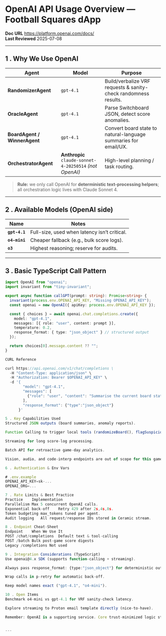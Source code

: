 # OpenAI API Usage Overview — Football Squares dApp

**Doc URL**  <https://platform.openai.com/docs/>  
**Last Reviewed**  2025-07-08

---

## 1 . Why We Use OpenAI

| Agent                           | Model                | Purpose                                   |
|---------------------------------|----------------------|-------------------------------------------|
| **RandomizerAgent**             | `gpt-4.1`            | Build/verbalize VRF requests & sanity-check randomness results. |
| **OracleAgent**                 | `gpt-4.1`            | Parse Switchboard JSON, detect score anomalies. |
| **BoardAgent / WinnerAgent**    | `gpt-4.1`            | Convert board state to natural-language summaries for email/UX. |
| **OrchestratorAgent**           | **Anthropic** `claude-sonnet-4-20250514` *(not OpenAI)* | High-level planning / task routing. |

> **Rule:** we only call OpenAI for **deterministic text-processing helpers**; all orchestration logic lives with Claude Sonnet 4.

---

## 2 . Available Models (OpenAI side)

| Name        | Notes                       |
|-------------|-----------------------------|
| **`gpt-4.1`**      | Full-size, used when latency isn’t critical. |
| **`o4-mini`**      | Cheaper fallback (e.g., bulk score logs).    |
| **`o3`**           | Highest reasoning; reserve for audits.       |

---

## 3 . Basic TypeScript Call Pattern

```ts
import OpenAI from "openai";
import invariant from "tiny-invariant";

export async function callGPT(prompt: string): Promise<string> {
  invariant(process.env.OPENAI_API_KEY, "Missing OPENAI_API_KEY");
  const openai = new OpenAI({ apiKey: process.env.OPENAI_API_KEY });

  const { choices } = await openai.chat.completions.create({
    model: "gpt-4.1",
    messages: [{ role: "user", content: prompt }],
    temperature: 0.2,
    response_format: { type: "json_object" } // structured output
  });

  return choices[0].message.content ?? "";
}

CURL Reference

curl https://api.openai.com/v1/chat/completions \
  -H "Content-Type: application/json" \
  -H "Authorization: Bearer $OPENAI_API_KEY" \
  -d '{
        "model": "gpt-4.1",
        "messages": [
          {"role": "user", "content": "Summarise the current board state as JSON"}
        ],
        "response_format": {"type":"json_object"}
      }'

5 . Key Capabilities Used
Structured JSON outputs (board summaries, anomaly reports).

Function Calling to trigger local tools (randomizeBoard(), flagSuspiciousScore()).

Streaming for long score-log processing.

Batch API for retroactive game-day analytics.

Vision, audio, and code-interp endpoints are out of scope for this game.

6 . Authentication & Env Vars

# .env.example
OPENAI_API_KEY=sk-...
OPENAI_ORG=...

7 . Rate Limits & Best Practice
Practice	Implementation
Parallelism	Max 5 concurrent OpenAI calls.
Exponential back-off	Retry 429 after 2s,4s,8s.
Token budgeting	max_tokens tuned per agent.
Audit logging	All request/response IDs stored in Ceramic stream.

8 . Endpoint Cheat-Sheet
Endpoint	When We Use It
POST /chat/completions	Default text & tool-calling
POST /batch	Bulk post-game score digests
Legacy /completions	Not used

9 . Integration Considerations (TypeScript)
Use openai@4.x SDK (supports function-calling + streaming).

Always pass response_format: {type:"json_object"} for deterministic outputs.

Wrap calls in p-retry for automatic back-off.

Keep model names exact ("gpt-4.1", "o4-mini").

10 . Open Items
Benchmark o4-mini vs gpt-4.1 for VRF sanity-check latency.

Explore streaming to Proton email template directly (nice-to-have).

Remember: OpenAI is a supporting service. Core trust-minimized logic still happens on-chain (Anchor) and via Switchboard + Clockwork.


---